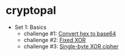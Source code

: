 # cryptopal

- Set 1: Basics
  - challenge #1: [Convert hex to base64](./internal/set1/hex_to_base64.go)
  - challenge #2: [Fixed XOR](./internal/set1/fix_length_xor.go)
  - challenge #3: [Single-byte XOR cipher](./internal/set1/single_byte_xor_cipher.go)
